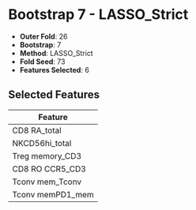 # Bootstrap 7 - LASSO_Strict

- **Outer Fold**: 26
- **Bootstrap**: 7
- **Method**: LASSO_Strict
- **Fold Seed**: 73
- **Features Selected**: 6

## Selected Features

| Feature |
|---------|
| CD8 RA_total |
| NKCD56hi_total |
| Treg memory_CD3 |
| CD8 RO CCR5_CD3 |
| Tconv mem_Tconv |
| Tconv memPD1_mem |
